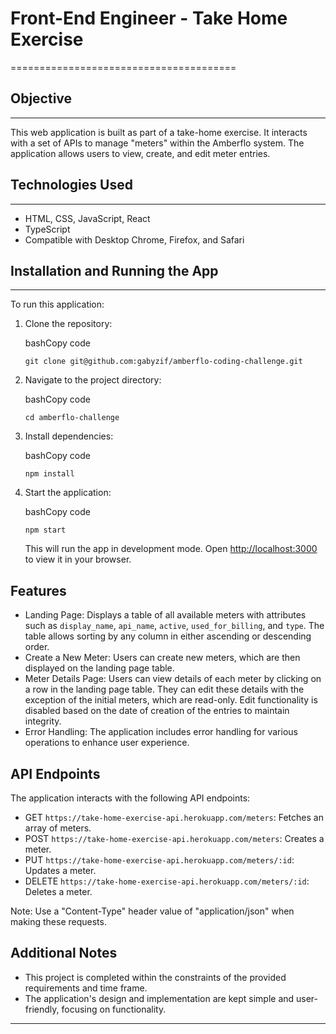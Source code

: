 # Front-End Engineer - Take Home Exercise

=======================================

## Objective

---

This web application is built as part of a take-home exercise. It interacts with a set of APIs to manage "meters" within the Amberflo system. The application allows users to view, create, and edit meter entries.

## Technologies Used

---

- HTML, CSS, JavaScript, React
- TypeScript
- Compatible with Desktop Chrome, Firefox, and Safari

## Installation and Running the App

---

To run this application:

1.  Clone the repository:

    bashCopy code

    `git clone git@github.com:gabyzif/amberflo-coding-challenge.git`

2.  Navigate to the project directory:

    bashCopy code

    `cd amberflo-challenge`

3.  Install dependencies:

    bashCopy code

    `npm install`

4.  Start the application:

    bashCopy code

    `npm start`

    This will run the app in development mode. Open [http://localhost:3000](http://localhost:3000/) to view it in your browser.

## Features

- Landing Page: Displays a table of all available meters with attributes such as `display_name`, `api_name`, `active`, `used_for_billing`, and `type`. The table allows sorting by any column in either ascending or descending order.
- Create a New Meter: Users can create new meters, which are then displayed on the landing page table.
- Meter Details Page: Users can view details of each meter by clicking on a row in the landing page table. They can edit these details with the exception of the initial meters, which are read-only. Edit functionality is disabled based on the date of creation of the entries to maintain integrity.
- Error Handling: The application includes error handling for various operations to enhance user experience.

## API Endpoints

The application interacts with the following API endpoints:

- GET `https://take-home-exercise-api.herokuapp.com/meters`: Fetches an array of meters.
- POST `https://take-home-exercise-api.herokuapp.com/meters`: Creates a meter.
- PUT `https://take-home-exercise-api.herokuapp.com/meters/:id`: Updates a meter.
- DELETE `https://take-home-exercise-api.herokuapp.com/meters/:id`: Deletes a meter.

Note: Use a "Content-Type" header value of "application/json" when making these requests.

## Additional Notes

- This project is completed within the constraints of the provided requirements and time frame.
- The application's design and implementation are kept simple and user-friendly, focusing on functionality.

---
